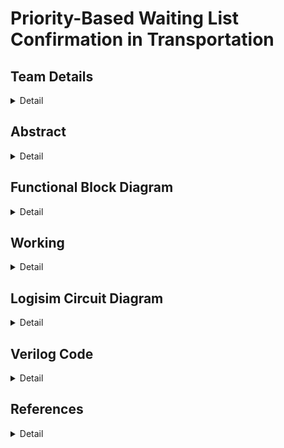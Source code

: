 # Priority-Based Waiting List Confirmation in Transportation

<!-- First Section -->
## Team Details
<details>
  <summary>Detail</summary>
	
  >Semester: 3rd Sem B. Tech. CSE
	
  >Section: S2

  >Team ID: S2-T12

  >Member-1: Parihasa K Reddy, 231CS239, <a href=""> parihasakreddy.231cs239@nitk.edu.in</a>
 
  >Member-2: R Sairam, 231CS245, <a href=""> sairam.231cs245@nitk.edu.in </a>
  
  >Member-3: Rishi Ramesh, 231CS248,<a href=""> rishiramesh.231cs248@nitk.edu.in </a>
</details>
<!-- Second Section -->

## Abstract
<details>
  <summary>Detail</summary>

  ### Motivation
In many real-time systems, such as seat allocation in transportation or event management, it is crucial to ensure that resource allocation is done promptly and fairly, prioritizing individuals based on predefined criteria. A priority-based allocation system ensures that individuals with higher importance—such as urgent needs, loyalty status, or special permissions—are given preference when resources, like seats, are limited.

A hardware-based solution for priority-based seat allocation ensures faster decision-making and enhances reliability in dynamic and time-sensitive environments. This system can be vital when delays or inefficient resource management could lead to dissatisfaction, safety risks, or lost opportunities.

---
  
  ### Problem Statement
Managing waiting lists based on priority is essential in critical resource allocation environments like healthcare and transportation. Conventional first-come, first-served methods neglect urgency, leading to inefficiencies. This project proposes a digital system for automated seat assignment that prioritizes requests, ensuring timely service and optimal resource utilization.

---

  ### Features
- **Real-Time Priority Assignment**: Assign real-time seats based on priority levels.
- **Hardware-Based Implementation**: Utilizes digital circuits for efficient processing.
- **Dynamic Request Handling**: Adapts to changing request priorities effectively.
- **Scalability and Adaptability**: Designed to accommodate varying system demands.
</details>

## Functional Block Diagram
<details>
  <summary>Detail</summary>
  
  ![Functional Block Diagram](https://github.com/sai-147/S2_T12/blob/main/Snapshots/DDS%20Block%20Diagram.png?raw=true)

</details>

<!-- Third Section -->
## Working
<details>
  <summary>Detail</summary>

**Description:** <br>

The system has 7 decimal inputs and several control switches (candidate, clear, clock, load, store, enable). We select 1-7 candidates via switches (D1-D7), store the selected candidate using the store button, and load the number of candidates into a down counter with the load and clock switches. Tokens are calculated based on the counter value.

After disabling the candidate switch, score inputs for each candidate (using switches D1-D4) are stored in registers based on their tokens. The scores are then sent to a comparator, where the top 3 candidates are selected using the Bitonic sorting algorithm. In the case of ties, priority is given to the lower token value, and their token values are displayed.

---

The following components were used in the design:

- **Switches (D1 to D7)**: These switches take input from candidates. The score switches (D1 to D4) are particularly used for score calculation.
- **Registers**: Registers store the candidates' scores and token values.
- **Down Counter**: This component counts down from the number of candidates (ranging from 1 to 7) to 0, determining the token values.
- **Comparator**: The Bitonic sorting algorithm compares the candidates' scores to rank them.
- **Clock, Load, Store, Clear, Enable Switches**: These control the input/output processes, clock signals, and data storage.
- **Bitonic Sorter**: A hardware-based comparator for sorting scores and determining the top 3 candidates based on their scores.
- **MUX (Multiplexer)**: This digital switch selects one of several input signals and forwards it to the output for comparison.
- **Subtractor**: It calculates the difference between two binary numbers, assisting in score comparison.
- **Bit Extender**: Extends the bit-width of input data to match the desired format for processing.

---

![Score Calculation Truth Table](https://github.com/sai-147/S2_T12/blob/main/Snapshots/Score%20Calculation_Truth%20Table.png?raw=true) <br>
_Figure 1: Truth Table for Score Calculation_

The simplified boolean expressions for the score calculation switches when the score switch is `1` are as follows:
- **B3** = D3 D4 + D1 D2 D4
- **B2** = D3 D'4 + D'1 D'3 D4 + D'2 D'3 D4 + D1 D2 D'4
- **B1** = D'1 D2 + D2 D3 + D1 D'2 D'3
- **B0** = D'1 D'3 + D1 D3

---

![Down Counter Truth Table](https://github.com/sai-147/S2_T12/blob/main/Snapshots/Down%20Counter_Truth%20Table.png?raw=true) <br>
_Figure 2: 3-Bit Down Counter (7 to 0)_

</details>


<!-- Fourth Section -->
## Logisim Circuit Diagram
<details>
  <summary>Detail</summary>

  ### Main Circuit
  ![Main Circuit]() <br>
  
  ### Counter Circuit
  ![Token Counter Circuit](https://github.com/sai-147/S2_T12/blob/main/Snapshots/Counter.png?raw=true)


  ### Score Calculator Circuit
  ![Score Calculator](https://github.com/sai-147/S2_T12/blob/main/Snapshots/score%20calculator.png?raw=true)

  ### Register Circuit
  > Storing score and token for each candidate in the Registers <br>

  ![Register](https://github.com/sai-147/S2_T12/blob/main/Snapshots/Register.png?raw=true)

  ### Bitonic Comparator (1) Circuit
  ![BN1](https://github.com/sai-147/S2_T12/blob/main/Snapshots/BN1.png?raw=true)

  ### Bitonic Comparator (2) Circuit
  ![BN2](https://github.com/sai-147/S2_T12/blob/main/Snapshots/BN2.png?raw=true)

  ### Sorting Circuit
  ![Comparator](https://github.com/sai-147/S2_T12/blob/main/Snapshots/comparator.png?raw=true)
  
  </details>

<!-- Fifth Section -->
## Verilog Code
<details>
  <summary>Detail</summary>

  ### Gate-level modeling

  <details>
  <summary>Detail</summary>

```Verilog
`ifndef SCORE_V
`define SCORE_V
module score_calculator(
    input wire d1,     // Input for score 1
    input wire d2,     // Input for score 2
    input wire d3,     // Input for score 3
    input wire d4,     // Input for score 4
    //input wire score_btn, // Button to score the inputs
    output reg [3:0] score // 4-bit output for the final score
);
wire d1_d2, d1_d3, d1_d4, d2_d3, d2_d4, d3_d4;
wire d1_not, d2_not, d3_not, d4_not;

// NOT gates for input inversions
not (d1_not, d1);
not (d2_not, d2);
not (d3_not, d3);
not (d4_not, d4);

// AND gates for scoring
and (d1_d2, d1, d2);
and (d1_d3, d1, d3);
and (d1_d4, d1, d4);
and (d2_d3, d2, d3);
and (d2_d4, d2, d4);
and (d3_d4, d3, d4);

// OR gates for scoring
or (score[0], d1, d1_d2, d1_d3, d1_d4);
or (score[1], d2, d1_d2, d2_d3, d2_d4);
or (score[2], d3, d1_d3, d2_d3, d3_d4);
or (score[3], d4, d1_d4, d2_d4, d3_d4);

endmodule
`endif

`ifndef TOKEN_V
`define TOKEN_V

module token (
    input  [3:0] value, 
    output reg [3:0] token1,
    output reg [3:0] token2,
    output reg [3:0] token3,
    output reg [3:0] token4,
    output reg [3:0] token5,
    output reg [3:0] token6,
    output reg [3:0] token7
);

    // Gate-level implementation

    // 4-bit counter using JK flip-flops
    wire clk, reset;
    assign clk = 1'b1; // Clock signal (always high)
    assign reset = 1'b0; // Reset signal (always low)
    wire [3:0] count;
    
    jk_ff_gate jk_ff0 (clk, reset, 1'b1, 1'b1, count[0]);
    jk_ff_gate jk_ff1 (clk, reset, count[0], 1'b1, count[1]);
    jk_ff_gate jk_ff2 (clk, reset, count[1], count[0], count[2]);
    jk_ff_gate jk_ff3 (clk, reset, count[2], count[1], count[3]);

    // 7-to-1 multiplexer using basic gates
    wire token_out0, token_out1, token_out2, token_out3;
    wire token_out4, token_out5, token_out6;

    and (token_out0, count[2], count[1], count[0]); // count = 000
    and (token_out1, count[2], count[1], not(count[0])); // count = 001
    and (token_out2, count[2], not(count[1]), count[0]); // count = 010
    and (token_out3, count[2], not(count[1]), not(count[0])); // count = 011
    and (token_out4, not(count[2]), count[1], count[0]); // count = 100
    and (token_out5, not(count[2]), count[1], not(count[0])); // count = 101
    and (token_out6, not(count[2]), not(count[1]), count[0]); // count = 110

    wire token_out_combined;
    or (token_out_combined, token_out0, token_out1, token_out2, token_out3, token_out4, token_out5, token_out6);

    // Assign token outputs based on the selected token
    always @(*) begin
        token1 = 4'b0000;
        token2 = 4'b0000;
        token3 = 4'b0000;
        token4 = 4'b0000;
        token5 = 4'b0000;
        token6 = 4'b0000;
        token7 = 4'b0000;

        case (count)
            4'b0000: token1 = token_out_combined ? value : 4'b0000; // Assign value if token condition met
            4'b0001: token2 = token_out_combined ? value : 4'b0000;
            4'b0010: token3 = token_out_combined ? value : 4'b0000;
            4'b0011: token4 = token_out_combined ? value : 4'b0000;
            4'b0100: token5 = token_out_combined ? value : 4'b0000;
            4'b0101: token6 = token_out_combined ? value : 4'b0000;
            4'b0110: token7 = token_out_combined ? value : 4'b0000;
        endcase
    end

endmodule

// JK flip-flop using logic gates
module jk_ff_gate (
    input  clk,
    input  reset,
    input  j,
    input  k,
    output reg q
);

    wire s, r;

    // Logic for setting and resetting
    and (s, j, not(q));
    and (r, k, q);

    always @(posedge clk or posedge reset) begin
        if (reset) begin
            q <= 1'b0;
        end else begin
            or (q, s, r);
        end
    end

endmodule

`endif

module comparator_4bit (
    input [3:0] a,
    input [3:0] b,
    output gt,   // a > b
    output eq    // a == b
);
    wire xnor3, xnor2, xnor1, xnor0;
    wire a_gt_b3, a_gt_b2, a_gt_b1, a_gt_b0;

    // Equality check for each bit using XNOR
    xnor (xnor3, a[3], b[3]);
    xnor (xnor2, a[2], b[2]);
    xnor (xnor1, a[1], b[1]);
    xnor (xnor0, a[0], b[0]);

    // a == b (all bits must be equal)
    and (eq, xnor3, xnor2, xnor1, xnor0);

    // Greater than logic using AND and OR gates
    and (a_gt_b3, a[3], ~b[3]);
    and (a_gt_b2, xnor3, a[2], ~b[2]);
    and (a_gt_b1, xnor3, xnor2, a[1], ~b[1]);
    and (a_gt_b0, xnor3, xnor2, xnor1, a[0], ~b[0]);

    or (gt, a_gt_b3, a_gt_b2, a_gt_b1, a_gt_b0);

endmodule
module mux_8bit (
    input [7:0] a,
    input [7:0] b,
    input sel,       // 1 = swap, 0 = no swap
    output [7:0] out_a,
    output [7:0] out_b
);
    wire not_sel;
    wire [7:0] and_a, and_b;

    // Invert the select signal
    not (not_sel, sel);

    // Conditional swapping using AND and OR gates
    // If sel = 1, swap; if sel = 0, keep original
    and (and_a[0], a[0], not_sel);
    and (and_b[0], b[0], sel);
    or (out_a[0], and_a[0], and_b[0]);

    and (and_a[1], a[1], not_sel);
    and (and_b[1], b[1], sel);
    or (out_a[1], and_a[1], and_b[1]);

    and (and_a[2], a[2], not_sel);
    and (and_b[2], b[2], sel);
    or (out_a[2], and_a[2], and_b[2]);

    and (and_a[3], a[3], not_sel);
    and (and_b[3], b[3], sel);
    or (out_a[3], and_a[3], and_b[3]);

    and (and_a[4], a[4], not_sel);
    and (and_b[4], b[4], sel);
    or (out_a[4], and_a[4], and_b[4]);

    and (and_a[5], a[5], not_sel);
    and (and_b[5], b[5], sel);
    or (out_a[5], and_a[5], and_b[5]);

    and (and_a[6], a[6], not_sel);
    and (and_b[6], b[6], sel);
    or (out_a[6], and_a[6], and_b[6]);

    and (and_a[7], a[7], not_sel);
    and (and_b[7], b[7], sel);
    or (out_a[7], and_a[7], and_b[7]);

    // For b output (opposite of a)
    and (and_a[0], a[0], sel);
    and (and_b[0], b[0], not_sel);
    or (out_b[0], and_a[0], and_b[0]);

    and (and_a[1], a[1], sel);
    and (and_b[1], b[1], not_sel);
    or (out_b[1], and_a[1], and_b[1]);

    and (and_a[2], a[2], sel);
    and (and_b[2], b[2], not_sel);
    or (out_b[2], and_a[2], and_b[2]);

    and (and_a[3], a[3], sel);
    and (and_b[3], b[3], not_sel);
    or (out_b[3], and_a[3], and_b[3]);

    and (and_a[4], a[4], sel);
    and (and_b[4], b[4], not_sel);
    or (out_b[4], and_a[4], and_b[4]);

    and (and_a[5], a[5], sel);
    and (and_b[5], not_sel, b[5]);
    or (out_b[5], and_a[5], and_b[5]);

    and (and_a[6], a[6], sel);
    and (and_b[6], b[6], not_sel);
    or (out_b[6], and_a[6], and_b[6]);

    and (and_a[7], a[7], sel);
    and (and_b[7], b[7], not_sel);
    or (out_b[7], and_a[7], and_b[7]);

endmodule
module comparator_8bit (
    input [7:0] a,
    input [7:0] b,
    output swap
);

    wire gt_last4, eq_last4, gt_first4;

    // Compare last 4 bits (bitwise comparator logic)
    comparator_4bit cmp_last4 (
        .a(a[3:0]),
        .b(b[3:0]),
        .gt(gt_last4),
        .eq(eq_last4)
    );

    // Compare first 4 bits
    comparator_4bit cmp_first4 (
        .a(a[7:4]),
        .b(b[7:4]),
        .gt(gt_first4),
        .eq()   // No need for equality of first 4 bits
    );

    // Swap condition: a > b on last 4 bits or equal and first 4 bits swap
    or (swap, gt_last4, eq_last4, gt_first4);

endmodule

module sort_last_4_bits (
    input [7:0] num0, num1, num2, num3, num4, num5, num6, num7,
    output [7:0] sorted0, sorted1, sorted2, sorted3, sorted4, sorted5, sorted6, sorted7
);
    wire [7:0] sort0, sort1, sort2, sort3, sort4, sort5, sort6, sort7;
    wire swap0, swap1, swap2, swap3, swap4, swap5, swap6;

    // First round of comparisons and swaps
    comparator_8bit cmp0 (num0, num1, swap0);
    mux_8bit mux0 (num0, num1, swap0, sort0, sort1);
    
    comparator_8bit cmp1 (num2, num3, swap1);
    mux_8bit mux1 (num2, num3, swap1, sort2, sort3);

    comparator_8bit cmp2 (num4, num5, swap2);
    mux_8bit mux2 (num4, num5, swap2, sort4, sort5);

    comparator_8bit cmp3 (num6, num7, swap3);
    mux_8bit mux3 (num6, num7, swap3, sort6, sort7);

    // Second pass (Bubble sort second iteration) – repeat for full sorting
    comparator_8bit cmp4 (sort0, sort1, swap4);
    mux_8bit mux4 (sort0, sort1, swap4, sorted0, sorted1);

    comparator_8bit cmp5 (sort2, sort3, swap5);
    mux_8bit mux5 (sort2, sort3, swap5, sorted2, sorted3);

    comparator_8bit cmp6 (sort4, sort5, swap6);
    mux_8bit mux6 (sort4, sort5, swap6, sorted4, sorted5);

    // Final sorted values
    assign sorted6 = sort6;
    assign sorted7 = sort7;

endmodule
```
</details>

  ### Behavioural modeling
  <details>
  <summary>Detail</summary>
	  
  #### Main module
  ```Verilog
module main (
    input [3:0] n,
    input [3:0] c1, c2, c3, c4, c5, c6, c7,
    output [3:0] r1, r2, r3
);

    wire [3:0] s1, s2, s3, s4, s5, s6, s7;
    wire [3:0] t1, t2, t3, t4, t5, t6, t7;
    
    // Score Calculators
    score_calculator S1 (.d1(c1[3]), .d2(c1[2]), .d3(c1[1]), .d4(c1[0]), .score(s1));
    score_calculator S2 (.d1(c2[3]), .d2(c2[2]), .d3(c2[1]), .d4(c2[0]), .score(s2));
    score_calculator S3 (.d1(c3[3]), .d2(c3[2]), .d3(c3[1]), .d4(c3[0]), .score(s3));
    score_calculator S4 (.d1(c4[3]), .d2(c4[2]), .d3(c4[1]), .d4(c4[0]), .score(s4));
    score_calculator S5 (.d1(c5[3]), .d2(c5[2]), .d3(c5[1]), .d4(c5[0]), .score(s5));
    score_calculator S6 (.d1(c6[3]), .d2(c6[2]), .d3(c6[1]), .d4(c6[0]), .score(s6));
    score_calculator S7 (.d1(c7[3]), .d2(c7[2]), .d3(c7[1]), .d4(c7[0]), .score(s7));

    // Token Generation
    token TOKEN (
        .value(n),
        .token1(t1), .token2(t2), .token3(t3),
        .token4(t4), .token5(t5), .token6(t6), .token7(t7)
    );

    // Declare temp and sorted arrays
    wire [7:0] temp [0:7];  // 8 entries of 8 bits each
    wire [7:0] sorted [0:7]; // 8 entries of 8 bits each

    // Assign values to the temp array
    assign temp[0] = {4'b0000, 4'b0000};  
    assign temp[1] = {t1, s1};
    assign temp[2] = {t2, s2};
    assign temp[3] = {t3, s3};
    assign temp[4] = {t4, s4};
    assign temp[5] = {t5, s5};
    assign temp[6] = {t6, s6};
    assign temp[7] = {t7, s7};

    // Sort Module
    sort_last_4_bits uut (
        .num0(temp[0]), .num1(temp[1]), .num2(temp[2]), .num3(temp[3]),
        .num4(temp[4]), .num5(temp[5]), .num6(temp[6]), .num7(temp[7]),
        .sorted0(sorted[0]), .sorted1(sorted[1]), .sorted2(sorted[2]), .sorted3(sorted[3]),
        .sorted4(sorted[4]), .sorted5(sorted[5]), .sorted6(sorted[6]), .sorted7(sorted[7])
    );

    // Assigning outputs from sorted array
    assign r1 = sorted[7][7:4]; 
    assign r2 = sorted[6][7:4]; 
    assign r3 = sorted[5][7:4];

endmodule

```
#### Score module
```Verilog
`ifndef SCORE_V
`define SCORE_V
module score_calculator(
    input wire d1,     // Input for score 1
    input wire d2,     // Input for score 2
    input wire d3,     // Input for score 3
    input wire d4,     // Input for score 4
    //input wire score_btn, // Button to score the inputs
    output reg [3:0] score // 4-bit output for the final score
);
wire d1_d2, d1_d3, d1_d4, d2_d3, d2_d4, d3_d4;
wire d1_not, d2_not, d3_not, d4_not;


always @(*) begin
    // Initialize score to zero
    score = 4'b0000;
    
    // Check if the score button is pressed
    begin
        // Calculate the sum based on active inputs
        if (d1) score = score + 4'b0001; // Add 1 for d1
        if (d2) score = score + 4'b0010; // Add 2 for d2
        if (d3) score = score + 4'b0011; // Add 3 for d3
        if (d4) score = score + 4'b0100; // Add 4 for d4
    end
end

endmodule
`endif
```
#### Token module
```Verilog
`ifndef TOKEN_V
`define TOKEN_V

module token (
    input  [3:0] value, 
    output reg [3:0] token1,
    output reg [3:0] token2,
    output reg [3:0] token3,
    output reg [3:0] token4,
    output reg [3:0] token5,
    output reg [3:0] token6,
    output reg [3:0] token7
);

    integer i;

    always @(*) begin
        // Initialize all tokens to 0
        token1 = 4'b0000;
        token2 = 4'b0000;
        token3 = 4'b0000;
        token4 = 4'b0000;
        token5 = 4'b0000;
        token6 = 4'b0000;
        token7 = 4'b0000;

        // Generate tokens based on the input value (limit to 7)
        for (i = 0; i < value && i < 7; i = i + 1) begin
            case (i)
                0: token1 = i + 1;
                1: token2 = i + 1;
                2: token3 = i + 1;
                3: token4 = i + 1;
                4: token5 = i + 1;
                5: token6 = i + 1;
                6: token7 = i + 1;
                default: ; 
            endcase
        end
    end

endmodule
`endif
```
#### Sort module
```Verilog
module sort_last_4_bits (
    input wire [7:0] num0,
    input wire [7:0] num1,
    input wire [7:0] num2,
    input wire [7:0] num3,
    input wire [7:0] num4,
    input wire [7:0] num5,
    input wire [7:0] num6,
    input wire [7:0] num7,
    output reg [7:0] sorted0,
    output reg [7:0] sorted1,
    output reg [7:0] sorted2,
    output reg [7:0] sorted3,
    output reg [7:0] sorted4,
    output reg [7:0] sorted5,
    output reg [7:0] sorted6,
    output reg [7:0] sorted7
);

    reg [7:0] sorted [0:7];
    integer i, j;

    // Combinational logic for sorting based on last 4 bits
    always @(*) begin
        // Initialize sorted array with input values
        sorted[0] = num0;
        sorted[1] = num1;
        sorted[2] = num2;
        sorted[3] = num3;
        sorted[4] = num4;
        sorted[5] = num5;
        sorted[6] = num6;
        sorted[7] = num7;

        // Bubble sort on the last 4 bits and, if equal, compare first 4 bits
        for (i = 0; i < 7; i = i + 1) begin
            for (j = 0; j < 7 - i; j = j + 1) begin
                if (sorted[j][3:0] > sorted[j + 1][3:0]) begin
                    // Swap if last 4 bits of j are greater than j+1
                    {sorted[j], sorted[j + 1]} = {sorted[j + 1], sorted[j]};
                end else if (sorted[j][3:0] == sorted[j + 1][3:0]) begin
                    // If last 4 bits are equal, compare first 4 bits
                    if (sorted[j][7:4] < sorted[j + 1][7:4]) begin
                        // Swap if the first 4 bits of j are smaller than j+1
                        {sorted[j], sorted[j + 1]} = {sorted[j + 1], sorted[j]};
                    end
                end
            end
        end

        // Assign sorted results to individual outputs
        sorted0 = sorted[0];
        sorted1 = sorted[1];
        sorted2 = sorted[2];
        sorted3 = sorted[3];
        sorted4 = sorted[4];
        sorted5 = sorted[5];
        sorted6 = sorted[6];
        sorted7 = sorted[7];
    end

endmodule

```
</details>

  ### Testbench
  <details>
  <summary>Detail</summary>
	  
  ```Verilog
module main_tb;

    reg [3:0]n;
    reg [3:0] c1, c2, c3, c4, c5, c6, c7;
    wire [3:0] r1, r2, r3;
    
    main test(
        .n(n),
        .c1(c1),
        .c2(c2),
        .c3(c3),
        .c4(c4),
        .c5(c5),
        .c6(c6),
        .c7(c7),
        .r1(r1),
        .r2(r2),
        .r3(r3)
    );

    initial begin
        n = 4'b0111;  // Set n to an initial value

        // Setting up input values
        c1 = 4'b1111;  // Corrected here
        c2 = 4'b0011;  
        c3 = 4'b0111;  
        c4 = 4'b1111;
        c5 = 4'b0111;
        c6 = 4'b0100;
        c7 = 4'b0111;

        #10;  

        // Displaying outputs
        $monitor("SEAT1: %d, SEAT2: %d, SEAT3:%d  ", r1,r2,r3);
        
        // Ending simulation
        $finish;
    end 
endmodule
```
</details>

</details>

## References
<details>
  <summary>Detail</summary>

  - Verilog Basics <br>
	[https://www.chipverify.com/verilog/verilog-tutorial](https://www.chipverify.com/verilog/verilog-tutorial)

  - Digital System Design: Bitonic Sorter <br>
	[https://digitalsystemdesign.in/bitonic-sorter/](https://digitalsystemdesign.in/bitonic-sorter/)

  - Priority-Based Scheduling in Embedded Systems Design  
	[https://library.fiveable.me/key-terms/embedded-systems-design/priority-based-scheduling](https://library.fiveable.me/key-terms/embedded-systems-design/priority-based-scheduling)

  - Digital Design With An Introduction To The VHDL  
	[https://drive.google.com/file/d/0B3zMDnkiDz0MNVc4d040VE9qWGM/edit?resourcekey=0--PxnK4Y1ikmWLs4giZydXg](https://drive.google.com/file/d/0B3zMDnkiDz0MNVc4d040VE9qWGM/edit?resourcekey=0--PxnK4Y1ikmWLs4giZydXg)

</details>


</details>

